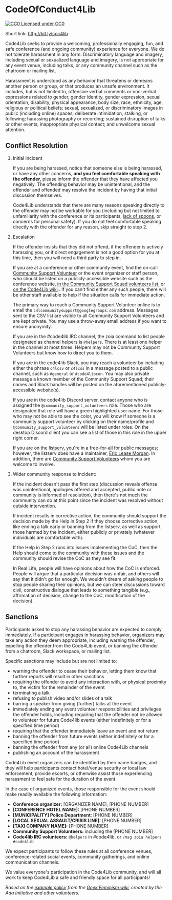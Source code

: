 CodeOfConduct4Lib
=================

[![CC0](http://i.creativecommons.org/p/zero/1.0/80x15.png) Licensed under CC0](http://creativecommons.org/publicdomain/zero/1.0/)

Short link: <http://bit.ly/coc4lib>

Code4Lib seeks to provide a welcoming, professionally engaging, fun, and
safe conference (and ongoing community) experience for everyone. We do not
tolerate harassment in any form. Discriminatory language and imagery,
including sexual or sexualized language and imagery, is not appropriate 
for any event venue, including talks, or any community channel such as the
chatroom or mailing list.

Harassment is understood as any behavior that threatens or demeans another
person or group, or that produces an unsafe environment.  It includes, but is not limited to,
offensive verbal comments or non-verbal expressions related to gender, gender
identity, gender expression, sexual orientation, disability, physical 
appearance, body size, race, ethnicity, age, religious or political beliefs; sexual, 
sexualized, or discriminatory images in public (including online) spaces; 
deliberate intimidation, stalking, or following; harassing photography or 
recording; sustained disruption of talks or other events; inappropriate physical
contact; and unwelcome sexual attention.

## Conflict Resolution

1. Initial Incident

    If you are being harassed, notice that someone else is being harassed,
    or have any other concerns, __and you feel comfortable speaking with
    the offender__, please inform the offender that they have affected you 
    negatively. The offending behavior may be unintentional, and the
    offender and offended may resolve the incident by having that initial
    discussion themselves.

    Code4Lib understands that there are many reasons speaking directly to
    the offender may not be workable for you (including but not limited to
    unfamiliarity with the conference or its participants, [lack of spoons](https://web.archive.org/web/20191117210039/https://butyoudontlooksick.com/articles/written-by-christine/the-spoon-theory/),
    or concerns for personal safety). If you do not feel comfortable
    speaking directly with the offender for any reason, skip straight to
    step 2.

2. Escalation

    If the offender insists that they did not offend, if the offender is
    actively harassing you, or if direct engagement is not a good option
    for you at this time, then you will need a third party to step in.

    If you are at a conference or other community event,
    find the on-call [Community Support Volunteer](csvcharge.md) or the event organizer or
    staff person, who should be listed on a publicly-accessible website such as the
    conference website, [in the Community Support Squad volunteers list](css_volunteers.md),
    or [on the Code4Lib wiki](http://wiki.code4lib.org/index.php/Main_Page)..
    If you can't find either any such people, there will be other staff
    available to help if the situation calls for immediate action.

    The primary way to reach a Community Support Volunteer online is to email
    the `c4lcommunitysupport@googlegroups.com` address. Messages sent to the CSV list are
    visible to all Community Support Volunteers and are kept private. You may
    use a throw-away email address if you want to ensure anonymity.
    
    If you are in the #code4lib IRC channel, the zoia command to list people
    designated as channel helpers is `@helpers`. There is at least one helper
    in the channel at most times. Helpers may not be Community Support
    Volunteers but know how to direct you to them.

    If you are in the code4lib Slack, you may reach a volunteer by including
    either the phrase `c4lcsv` or `c4lcss` in a message posted to a public
    channel, such as `#general` or `#code4libcon`. You may also private message
    a known member of the Community Support Squad; their names and Slack handles
    will be posted on the aforementioned publicly-accessible website(s).
    
    If you are in the code4lib Discord server, contact anyone who is assigned
    the `@community_support_volunteers` role. Those who are designated that role
    will have a green highlighted user name. For those who may not be able to see
    the color, you will know if someone is a community support volunteer by
    clicking on their name/profile and `@community_support_volunteers` will be
    listed under roles. On the desktop Discord client you can see a list of 
    those in this role in the upper right corner. 

    If you are on the [listserv](https://lists.clir.org/cgi-bin/wa?A0=CODE4LIB), you're 
    in a free-for-all for public messages; however, the listserv does have a maintainer, [Eric Lease Morgan](http://www3.nd.edu/~emorgan/). 
    In addition, there are [Community Support Volunteers](css_volunteers.md) whom you 
    are welcome to involve.

3. Wider community response to Incident:

    If the incident doesn't pass the first step (discussion reveals offense
    was unintentional, apologies offered and accepted, public note or 
    community is informed of resolution), then there's not much the community 
    can do at this point since the incident was resolved without outside 
    intervention.

    If incident results in corrective action, the community should support
    the decision made by the Help in Step 2 if they choose corrective action,
    like ending a talk early or banning from the listserv, as well as
    support those harmed by the incident, either publicly or privately
    (whatever individuals are comfortable with).

    If the Help in Step 2 runs into issues implementing the CoC, then the
    Help should come to the community with these issues and the community
    should revise the CoC as they see fit.

    In Real Life, people will have opinions about how the CoC is enforced.
    People will argue that a particular decision was unfair, and others will
    say that it didn't go far enough. We wouldn't dream of asking people to
    stop people sharing their opinions, but we can steer discussions toward
    civil, constructive dialogue that leads to something tangible (e.g., 
    affirmation of decision, change to the CoC, modification of the decision).

## Sanctions

Participants asked to stop any harassing behavior are expected to comply
immediately. If a participant engages in harassing behavior, organizers may
take any action they deem appropriate, including warning the offender,
expelling the offender from the Code4Lib event, or banning the offender from
a chatroom, Slack workspace, or mailing list.

Specific sanctions may include but are not limited to:

* warning the offender to cease their behavior, letting them know that 
further reports will result in other sanctions
* requiring the offender to avoid any interaction with, or physical
proximity to, the victim for the remainder of the event
* terminating a talk
* refusing to publish video and/or slides of a talk
* barring a speaker from giving (further) talks at the event
* immediately ending any event volunteer responsibilities and privileges the
offender holds, including requiring that the offender not be allowed to 
volunteer for future Code4lib events (either indefinitely or for a specified time period)
* requiring that the offender immediately leave an event and not return
* banning the offender from future events (either indefinitely or for a
specified time period)
* banning the offender from any (or all) online Code4Lib channels
* publishing an account of the harassment

Code4Lib event organizers can be identified by their name badges, and they will
help participants contact hotel/venue security or local law enforcement,
provide escorts, or otherwise assist those experiencing harassment to feel
safe for the duration of the event.

In the case of organized events, those responsible for the event should make readily available the following information:

* **Conference organizer:** [ORGANIZER NAME], [PHONE NUMBER]
* **[CONFERENCE HOTEL NAME]:** [PHONE NUMBER]
* **[MUNICIPALITY] Police Department**: [PHONE NUMBER]
* **[LOCAL SEXUAL ASSAULT/CRISIS LINE]:** [PHONE NUMBER]
* **[TAXI COMPANY NAME]:** [PHONE NUMBER]
* **Community Support Volunteers:** including the [PHONE NUMBER]
* **Code4lib IRC volunteers:** `@helpers` in #code4lib, or
`/msg zoia helpers #code4lib`

We expect participants to follow these rules at all conference venues,
conference-related social events, community gatherings, and online 
communication channels.

We value everyone's participation in the Code4Lib community, and will all
work to keep Code4Lib a safe and friendly space for all participants!

*Based on the [example policy](http://geekfeminism.wikia.com/wiki/Conference_anti-harassment)
from the [Geek Feminism wiki](http://geekfeminism.wikia.com/), created by the
Ada Initiative and other volunteers.*
